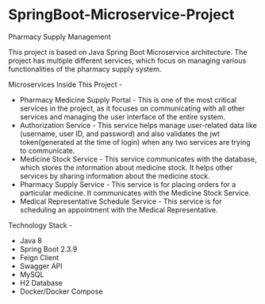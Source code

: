 # SpringBoot-Microservice-Project
Pharmacy Supply Management

This project is based on Java Spring Boot Microservice architecture. The project has multiple different services, which focus on managing various functionalities of the pharmacy supply system. 

Microservices Inside This Project - 
* Pharmacy Medicine Supply Portal - This is one of the most critical services in the project, as it focuses on communicating with all other services and managing the user interface of the entire system.
* Authorization Service - This service helps manage user-related data like (username, user ID, and password) and also validates the jwt token(generated at the time of login) when any two services are trying to communicate.
* Medicine Stock Service - This service communicates with the database, which stores the information about medicine stock. It helps other services by sharing information about the medicine stock.
* Pharmacy Supply Service - This service is for placing orders for a particular medicine. It communicates with the Medicine Stock Service.
* Medical Representative Schedule Service - This service is for scheduling an appointment with the Medical Representative.

Technology Stack - 
* Java 8
* Spring Boot 2.3.9
* Feign Client
* Swagger API
* MySQL
* H2 Database
* Docker/Docker Compose
